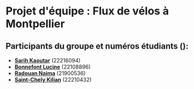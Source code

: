 # Projet d'équipe : Flux de vélos à Montpellier
 

## Participants du groupe et numéros étudiants ():

- **[Sarih Kaoutar](https://github.com/ksarih)** (22216094)
- **[Bonnefont Lucine](https://github.com/LucineBonnefont)** (22108896)
- **[Radouan Naima](https://github.com/naimaradouan)** (21900536)
- **[Saint-Chely Kilian](https://github.com/KilianStC)** (22210432)

